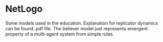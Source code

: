 # NetLogo
Some models used in the education.
Explanation for replicator dynamics can be found .pdf file.
The believer model just represents emergent property of a multi-agent system from simple rules.
